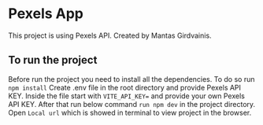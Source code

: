 # Pexels App

This project is using Pexels API. Created by Mantas Girdvainis.


## To run the project

Before run the project you need to install all the dependencies. To do so run `npm install`
Create .env file in the root directory and provide Pexels API KEY. Inside the file start with `VITE_API_KEY=` and provide your own Pexels API KEY.
After that run below command `run npm dev` in the project directory.
Open ` Local url ` which is showed in terminal to view project in the browser.



